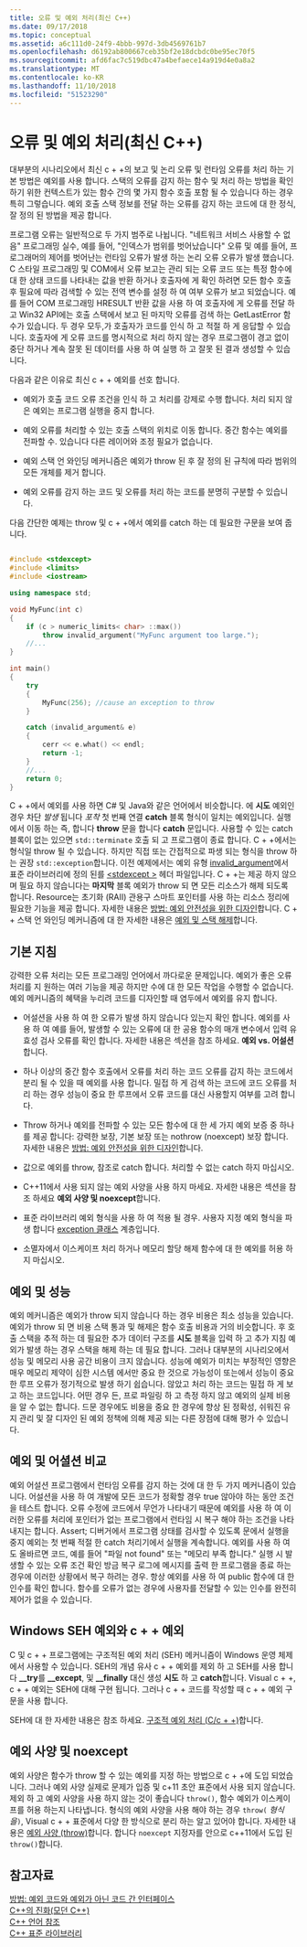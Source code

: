 ```yaml
---
title: 오류 및 예외 처리(최신 C++)
ms.date: 09/17/2018
ms.topic: conceptual
ms.assetid: a6c111d0-24f9-4bbb-997d-3db4569761b7
ms.openlocfilehash: d6192ab800667ceb35bf2e18dcbdc0be95ec70f5
ms.sourcegitcommit: afd6fac7c519dbc47a4befaece14a919d4e0a8a2
ms.translationtype: MT
ms.contentlocale: ko-KR
ms.lasthandoff: 11/10/2018
ms.locfileid: "51523290"
---
```

# <a name="errors-and-exception-handling-modern-c"></a>오류 및 예외 처리(최신 C++)

대부분의 시나리오에서 최신 c + +의 보고 및 논리 오류 및 런타임 오류를 처리 하는 기본 방법은 예외를 사용 합니다. 스택의 오류를 감지 하는 함수 및 처리 하는 방법을 확인 하기 위한 컨텍스트가 있는 함수 간의 몇 가지 함수 호출 포함 될 수 있습니다 하는 경우 특히 그렇습니다. 예외 호출 스택 정보를 전달 하는 오류를 감지 하는 코드에 대 한 정식, 잘 정의 된 방법을 제공 합니다.

프로그램 오류는 일반적으로 두 가지 범주로 나뉩니다. "네트워크 서비스 사용할 수 없음" 프로그래밍 실수, 예를 들어, "인덱스가 범위를 벗어났습니다" 오류 및 예를 들어, 프로그래머의 제어를 벗어난는 런타임 오류가 발생 하는 논리 오류 오류가 발생 했습니다. C 스타일 프로그래밍 및 COM에서 오류 보고는 관리 되는 오류 코드 또는 특정 함수에 대 한 상태 코드를 나타내는 값을 반환 하거나 호출자에 게 확인 하려면 모든 함수 호출 후 필요에 따라 검색할 수 있는 전역 변수를 설정 하 여 여부 오류가 보고 되었습니다. 예를 들어 COM 프로그래밍 HRESULT 반환 값을 사용 하 여 호출자에 게 오류를 전달 하 고 Win32 API에는 호출 스택에서 보고 된 마지막 오류를 검색 하는 GetLastError 함수가 있습니다. 두 경우 모두,가 호출자가 코드를 인식 하 고 적절 하 게 응답할 수 있습니다. 호출자에 게 오류 코드를 명시적으로 처리 하지 않는 경우 프로그램이 경고 없이 중단 하거나 계속 잘못 된 데이터를 사용 하 여 실행 하 고 잘못 된 결과 생성할 수 있습니다.

다음과 같은 이유로 최신 c + + 예외를 선호 합니다.

- 예외가 호출 코드 오류 조건을 인식 하 고 처리를 강제로 수행 합니다. 처리 되지 않은 예외는 프로그램 실행을 중지 합니다.

- 예외 오류를 처리할 수 있는 호출 스택의 위치로 이동 합니다. 중간 함수는 예외를 전파할 수. 있습니다 다른 레이어와 조정 필요가 없습니다.

- 예외 스택 언 와인딩 메커니즘은 예외가 throw 된 후 잘 정의 된 규칙에 따라 범위의 모든 개체를 제거 합니다.

- 예외 오류를 감지 하는 코드 및 오류를 처리 하는 코드를 분명히 구분할 수 있습니다.

다음 간단한 예제는 throw 및 c + +에서 예외를 catch 하는 데 필요한 구문을 보여 줍니다.

```cpp

#include <stdexcept>
#include <limits>
#include <iostream>

using namespace std;

void MyFunc(int c)
{
    if (c > numeric_limits< char> ::max())
        throw invalid_argument("MyFunc argument too large.");
    //...
}

int main()
{
    try
    {
        MyFunc(256); //cause an exception to throw
    }

    catch (invalid_argument& e)
    {
        cerr << e.what() << endl;
        return -1;
    }
    //...
    return 0;
}
```

C + +에서 예외를 사용 하면 C# 및 Java와 같은 언어에서 비슷합니다. 에 **시도** 예외인 경우 차단 *발생* 됩니다 *포착* 첫 번째 연결 **catch** 블록 형식이 일치는 예외입니다. 실행에서 이동 하는 즉, 합니다 **throw** 문을 합니다 **catch** 문입니다. 사용할 수 있는 catch 블록이 없는 있으면 `std::terminate` 호출 되 고 프로그램이 종료 합니다. C + +에서는 형식일 throw 될 수 있습니다. 하지만 직접 또는 간접적으로 파생 되는 형식을 throw 하는 권장 `std::exception`합니다. 이전 예제에서는 예외 유형 [invalid_argument](../standard-library/invalid-argument-class.md)에서 표준 라이브러리에 정의 된를 [ \<stdexcept >](../standard-library/stdexcept.md) 헤더 파일입니다. C + +는 제공 하지 않으며 필요 하지 않습니다는 **마지막** 블록 예외가 throw 되 면 모든 리소스가 해제 되도록 합니다. Resource는 초기화 (RAII) 관용구 스마트 포인터를 사용 하는 리소스 정리에 필요한 기능을 제공 합니다. 자세한 내용은 [방법: 예외 안전성을 위한 디자인](../cpp/how-to-design-for-exception-safety.md)합니다. C + + 스택 언 와인딩 메커니즘에 대 한 자세한 내용은 [예외 및 스택 해제](../cpp/exceptions-and-stack-unwinding-in-cpp.md)합니다.

## <a name="basic-guidelines"></a>기본 지침

강력한 오류 처리는 모든 프로그래밍 언어에서 까다로운 문제입니다. 예외가 좋은 오류 처리를 지 원하는 여러 기능을 제공 하지만 수에 대 한 모든 작업을 수행할 수 없습니다. 예외 메커니즘의 혜택을 누리려 코드를 디자인할 때 염두에서 예외를 유지 합니다.

- 어설션을 사용 하 여 한 오류가 발생 하지 않습니다 있는지 확인 합니다. 예외를 사용 하 여 예를 들어, 발생할 수 있는 오류에 대 한 공용 함수의 매개 변수에서 입력 유효성 검사 오류를 확인 합니다. 자세한 내용은 섹션을 참조 하세요. **예외 vs. 어설션**합니다.

- 하나 이상의 중간 함수 호출에서 오류를 처리 하는 코드 오류를 감지 하는 코드에서 분리 될 수 있을 때 예외를 사용 합니다. 밀접 하 게 검색 하는 코드에 코드 오류를 처리 하는 경우 성능이 중요 한 루프에서 오류 코드를 대신 사용할지 여부를 고려 합니다.

- Throw 하거나 예외를 전파할 수 있는 모든 함수에 대 한 세 가지 예외 보증 중 하나를 제공 합니다: 강력한 보장, 기본 보장 또는 nothrow (noexcept) 보장 합니다. 자세한 내용은 [방법: 예외 안전성을 위한 디자인](../cpp/how-to-design-for-exception-safety.md)합니다.

- 값으로 예외를 throw, 참조로 catch 합니다. 처리할 수 없는 catch 하지 마십시오.

- C++11에서 사용 되지 않는 예외 사양을 사용 하지 마세요. 자세한 내용은 섹션을 참조 하세요 **예외 사양 및 noexcept**합니다.

- 표준 라이브러리 예외 형식을 사용 하 여 적용 될 경우. 사용자 지정 예외 형식을 파생 합니다 [exception 클래스](../standard-library/exception-class.md) 계층입니다.

- 소멸자에서 이스케이프 처리 하거나 메모리 할당 해제 함수에 대 한 예외를 허용 하지 마십시오.

## <a name="exceptions-and-performance"></a>예외 및 성능

예외 메커니즘은 예외가 throw 되지 않습니다 하는 경우 비용은 최소 성능을 있습니다. 예외가 throw 되 면 비용 스택 통과 및 해제은 함수 호출 비용과 거의 비슷합니다. 후 호출 스택을 추적 하는 데 필요한 추가 데이터 구조를 **시도** 블록을 입력 하 고 추가 지침 예외가 발생 하는 경우 스택을 해제 하는 데 필요 합니다. 그러나 대부분의 시나리오에서 성능 및 메모리 사용 공간 비용이 크지 않습니다. 성능에 예외가 미치는 부정적인 영향은 매우 메모리 제약이 심한 시스템 에서만 중요 한 것으로 가능성이 또는에서 성능이 중요 한 루프 오류가 정기적으로 발생 하기 쉽습니다. 않았고 처리 하는 코드는 밀접 하 게 보고 하는 코드입니다. 어떤 경우 든, 프로 파일링 하 고 측정 하지 않고 예외의 실제 비용을 알 수 없는 합니다. 드문 경우에도 비용을 중요 한 경우에 향상 된 정확성, 쉬워진 유지 관리 및 잘 디자인 된 예외 정책에 의해 제공 되는 다른 장점에 대해 평가 수 있습니다.

## <a name="exceptions-vs-assertions"></a>예외 및 어셜션 비교

예외 어설션 프로그램에서 런타임 오류를 감지 하는 것에 대 한 두 가지 메커니즘이 있습니다. 어설션을 사용 하 여 개발에 모든 코드가 정확할 경우 true 않아야 하는 동안 조건을 테스트 합니다. 오류 수정에 코드에서 무언가 나타내기 때문에 예외를 사용 하 여 이러한 오류를 처리에 포인터가 없는 프로그램에서 런타임 시 복구 해야 하는 조건을 나타내지는 합니다. Assert; 디버거에서 프로그램 상태를 검사할 수 있도록 문에서 실행을 중지 예외는 첫 번째 적절 한 catch 처리기에서 실행을 계속합니다. 예외를 사용 하 여도 올바르면 코드, 예를 들어 "파일 not found" 또는 "메모리 부족 합니다." 실행 시 발생할 수 있는 오류 조건 확인 방금 복구 로그에 메시지를 출력 한 프로그램을 종료 하는 경우에 이러한 상황에서 복구 하려는 경우. 항상 예외를 사용 하 여 public 함수에 대 한 인수를 확인 합니다. 함수를 오류가 없는 경우에 사용자를 전달할 수 있는 인수를 완전히 제어가 없을 수 있습니다.

## <a name="c-exceptions-versus-windows-seh-exceptions"></a>Windows SEH 예외와 c + + 예외

C 및 c + + 프로그램에는 구조적된 예외 처리 (SEH) 메커니즘이 Windows 운영 체제에서 사용할 수 있습니다. SEH의 개념 유사 c + + 예외를 제외 하 고 SEH를 사용 합니다 **__try**를 **__except**, 및 **__finally** 대신 생성 **시도** 하 고 **catch**합니다. Visual c + +, c + + 예외는 SEH에 대해 구현 됩니다. 그러나 c + + 코드를 작성할 때 c + + 예외 구문을 사용 합니다.

SEH에 대 한 자세한 내용은 참조 하세요. [구조적 예외 처리 (C/c + +)](../cpp/structured-exception-handling-c-cpp.md)합니다.

## <a name="exception-specifications-and-noexcept"></a>예외 사양 및 noexcept

예외 사양은 함수가 throw 할 수 있는 예외를 지정 하는 방법으로 c + +에 도입 되었습니다. 그러나 예외 사양 실제로 문제가 입증 및 c+11 초안 표준에서 사용 되지 않습니다. 제외 하 고 예외 사양을 사용 하지 않는 것이 좋습니다 `throw()`, 함수 예외가 이스케이프를 허용 하는지 나타냅니다. 형식의 예외 사양을 사용 해야 하는 경우 `throw(` *형식을*`)`, Visual c + + 표준에서 다양 한 방식으로 분리 하는 알고 있어야 합니다. 자세한 내용은 [예외 사양 (throw)](../cpp/exception-specifications-throw-cpp.md)합니다. 합니다 `noexcept` 지정자를 안으로 c++11에서 도입 된 `throw()`합니다.

## <a name="see-also"></a>참고자료

[방법: 예외 코드와 예외가 아닌 코드 간 인터페이스](../cpp/how-to-interface-between-exceptional-and-non-exceptional-code.md)<br/>
[C++의 진화(모던 C++)](../cpp/welcome-back-to-cpp-modern-cpp.md)<br/>
[C++ 언어 참조](../cpp/cpp-language-reference.md)<br/>
[C++ 표준 라이브러리](../standard-library/cpp-standard-library-reference.md)
